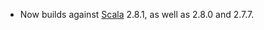 * Now builds against [Scala][] 2.8.1, as well as 2.8.0 and 2.7.7.

[Scala]: http://www.scala-lang.org/
